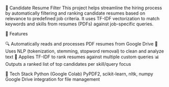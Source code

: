 📄 Candidate Resume Filter
This project helps streamline the hiring process by automatically filtering and ranking candidate resumes based on relevance to predefined job criteria. It uses TF-IDF vectorization to match keywords and skills from resumes (PDFs) against job-specific queries.

🚀 Features

🔍 Automatically reads and processes PDF resumes from Google Drive
🧠 Uses NLP (tokenization, stemming, stopword removal) to clean and analyze text
🧮 Applies TF-IDF to rank resumes against multiple custom queries
📊 Outputs a ranked list of top candidates per skill/query focus

🧰 Tech Stack
Python (Google Colab)
PyPDF2, scikit-learn, nltk, numpy
Google Drive integration for file management
